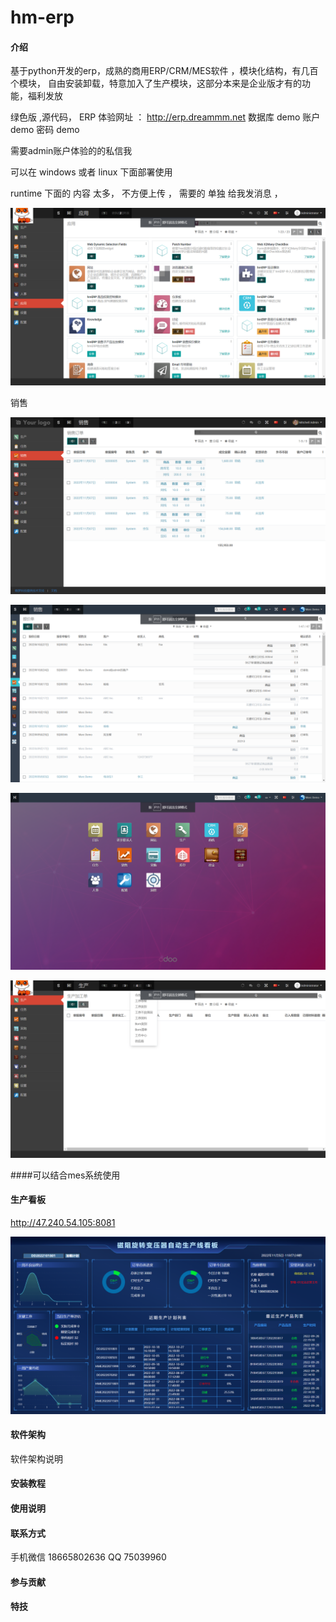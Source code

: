 # hm-erp

#### 介绍
基于python开发的erp，成熟的商用ERP/CRM/MES软件 ，模块化结构，有几百个模块， 自由安装卸载，特意加入了生产模块，这部分本来是企业版才有的功能，福利发放
 
绿色版  ,源代码，
ERP 体验网址 ：  http://erp.dreammm.net
数据库 demo
账户  demo
密码  demo

需要admin账户体验的的私信我

可以在 windows  或者 linux 下面部署使用

runtime 下面的 内容 太多， 不方便上传 ， 需要的 单独 给我发消息 ，


![输入图片说明](image-%E5%BA%94%E7%94%A8.png)

销售

![输入图片说明](image-sale.png)

![输入图片说明](image--%E8%8F%9C%E5%8D%95%E6%94%B6%E7%BC%A9.png)

![输入图片说明](image-%E4%BC%81%E4%B8%9A%E7%89%88%E6%89%8D%E6%9C%89%E7%9A%84%E8%8F%9C%E5%8D%95.png)

![输入图片说明](image-manafature.png)



####可以结合mes系统使用
#### 生产看板

http://47.240.54.105:8081

![输入图片说明](image-%E7%9C%8B%E6%9D%BF.png)

#### 软件架构
软件架构说明



#### 安装教程


#### 使用说明


#### 联系方式  


手机微信 18665802636
QQ  75039960




#### 参与贡献



#### 特技


